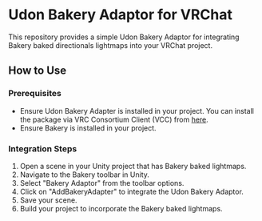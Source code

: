 # Udon Bakery Adaptor for VRChat

This repository provides a simple Udon Bakery Adaptor for integrating Bakery baked directionals lightmaps into your VRChat project.

## How to Use

### Prerequisites
- Ensure Udon Bakery Adapter is installed in your project. You can install the package via VRC Consortium Client (VCC) from [here](https://ivaj1.github.io/VPM-ivaj/).
- Ensure Bakery is installed in your project.

### Integration Steps
1. Open a scene in your Unity project that has Bakery baked lightmaps.
2. Navigate to the Bakery toolbar in Unity.
3. Select "Bakery Adaptor" from the toolbar options.
4. Click on "AddBakeryAdapter" to integrate the Udon Bakery Adaptor.
5. Save your scene.
6. Build your project to incorporate the Bakery baked lightmaps.
